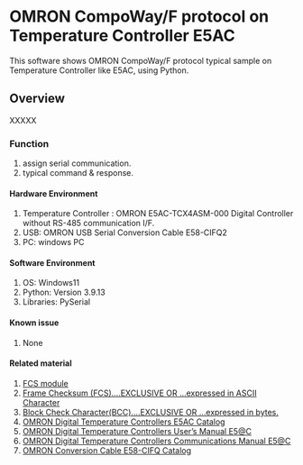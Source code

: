 # OMRON CompoWay/F protocol on Temperature Controller E5AC
This software shows OMRON CompoWay/F protocol typical sample on Temperature Controller like E5AC, using Python.
## Overview
XXXXX
### Function
1. assign serial communication.
2. typical command & response.

#### Hardware Environment
  1. Temperature Controller : OMRON E5AC-TCX4ASM-000 Digital Controller without RS-485 communication I/F.
  2. USB: OMRON USB Serial Conversion Cable E58-CIFQ2
  3. PC: windows PC
#### Software Environment
  1. OS: Windows11
  2. Python: Version 3.9.13
  3. Libraries: PySerial
#### Known issue
  1. None
#### Related material
  1. [FCS module](https://github.com/TurBoss/TurBoHostLink)
  2. [Frame Checksum (FCS)....EXCLUSIVE OR ...expressed in ASCII Character](https://www.manualslib.com/manual/1538556/Omron-Sysmac-Cv-Series.html?page=60)
  3. [Block Check Character(BCC)....EXCLUSIVE OR ...expressed in bytes.](https://www.manualslib.com/manual/1901904/Omron-E5c-T-Series.html?page=27)
  4. [OMRON Digital Temperature Controllers E5AC Catalog](https://www.fa.omron.co.jp/products/family/3157/download/catalog.html)
  5. [OMRON Digital Temperature Controllers User’s Manual E5@C](https://www.fa.omron.co.jp/data_pdf/mnu/h174-e1-18_e5_c.pdf?id=3157)
  6. [OMRON Digital Temperature Controllers Communications Manual E5@C](https://www.fa.omron.co.jp/data_pdf/mnu/h175-e1-17_e5_c.pdf?id=3157)
  7. [OMRON Conversion Cable E58-CIFQ Catalog](https://www.fa.omron.co.jp/data_pdf/cat/e58-cifq2_ds_e_1_6_csm1011536.pdf?id=3166)
